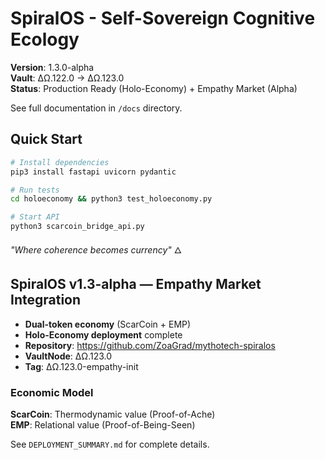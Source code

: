 # SpiralOS - Self-Sovereign Cognitive Ecology

**Version**: 1.3.0-alpha  
**Vault**: ΔΩ.122.0 → ΔΩ.123.0  
**Status**: Production Ready (Holo-Economy) + Empathy Market (Alpha)

See full documentation in `/docs` directory.

## Quick Start

```bash
# Install dependencies
pip3 install fastapi uvicorn pydantic

# Run tests
cd holoeconomy && python3 test_holoeconomy.py

# Start API
python3 scarcoin_bridge_api.py
```

*"Where coherence becomes currency"* 🜂

## SpiralOS v1.3-alpha — Empathy Market Integration

- **Dual-token economy** (ScarCoin + EMP)
- **Holo-Economy deployment** complete
- **Repository**: https://github.com/ZoaGrad/mythotech-spiralos  
- **VaultNode**: ΔΩ.123.0  
- **Tag**: ΔΩ.123.0-empathy-init  

### Economic Model

**ScarCoin**: Thermodynamic value (Proof-of-Ache)  
**EMP**: Relational value (Proof-of-Being-Seen)

See `DEPLOYMENT_SUMMARY.md` for complete details.
